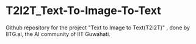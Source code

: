 # T2I2T_Text-To-Image-To-Text
Github repository for the project "Text to Image to Text(T2I2T)" , done by IITG.ai, the AI community of IIT Guwahati. 
